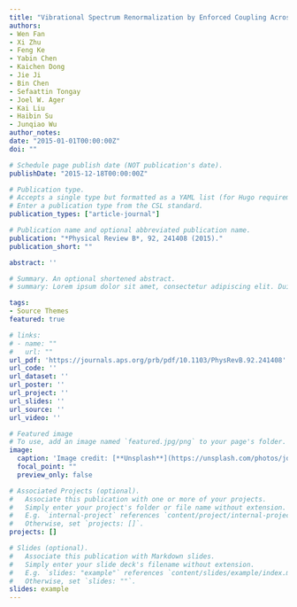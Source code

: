 ```yaml
---
title: "Vibrational Spectrum Renormalization by Enforced Coupling Across the Van der Waals Gap between MoS2 and WS2 Monolayers."
authors:
- Wen Fan
- Xi Zhu
- Feng Ke
- Yabin Chen
- Kaichen Dong
- Jie Ji
- Bin Chen
- Sefaattin Tongay
- Joel W. Ager
- Kai Liu
- Haibin Su
- Junqiao Wu
author_notes:
date: "2015-01-01T00:00:00Z"
doi: ""

# Schedule page publish date (NOT publication's date).
publishDate: "2015-12-18T00:00:00Z"

# Publication type.
# Accepts a single type but formatted as a YAML list (for Hugo requirements).
# Enter a publication type from the CSL standard.
publication_types: ["article-journal"]

# Publication name and optional abbreviated publication name.
publication: "*Physical Review B*, 92, 241408 (2015)."
publication_short: ""

abstract: ''

# Summary. An optional shortened abstract.
# summary: Lorem ipsum dolor sit amet, consectetur adipiscing elit. Duis posuere tellus ac convallis placerat. Proin tincidunt magna sed ex sollicitudin condimentum.

tags:
- Source Themes
featured: true

# links:
# - name: ""
#   url: ""
url_pdf: 'https://journals.aps.org/prb/pdf/10.1103/PhysRevB.92.241408'
url_code: ''
url_dataset: ''
url_poster: ''
url_project: ''
url_slides: ''
url_source: ''
url_video: ''

# Featured image
# To use, add an image named `featured.jpg/png` to your page's folder. 
image:
  caption: 'Image credit: [**Unsplash**](https://unsplash.com/photos/jdD8gXaTZsc)'
  focal_point: ""
  preview_only: false

# Associated Projects (optional).
#   Associate this publication with one or more of your projects.
#   Simply enter your project's folder or file name without extension.
#   E.g. `internal-project` references `content/project/internal-project/index.md`.
#   Otherwise, set `projects: []`.
projects: []

# Slides (optional).
#   Associate this publication with Markdown slides.
#   Simply enter your slide deck's filename without extension.
#   E.g. `slides: "example"` references `content/slides/example/index.md`.
#   Otherwise, set `slides: ""`.
slides: example
---
```


